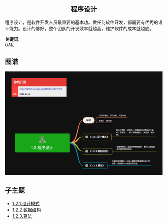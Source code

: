 <h2 align="center">程序设计</h2>
<p>
程序设计，是软件开发人员最重要的基本功。做任何软件开发，都需要有优秀的设计能力。设计的够好，整个团队的开发效率就越高，维护软件的成本就越底。
</p>

**关键词:**<br/>
*UML*

## 图谱
![图片加载中...](../exports/1.2.程序设计.png?raw=true)

## 子主题
* [1.2.1.设计模式](1.2.1.设计模式.md)
* [1.2.2.数据结构](1.2.2.数据结构.md)
* [1.2.3.算法](1.2.3.算法.md)
